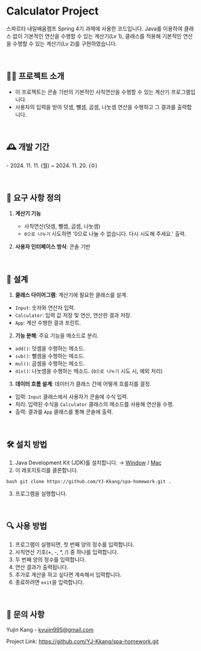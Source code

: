 # Calculator Project
스파르타 내일배움캠프 Spring 4기 과제에 사용한 코드입니다. Java를 이용하여 클래스 없이 기본적인 연산을 수행할 수 있는 계산기(Lv 1), 클래스를 적용해 기본적인 연산을 수행할 수 있는 계산기(Lv 2)를 구현하였습니다.

<br>

## 🧑‍🏫 프로젝트 소개
- 이 프로젝트는 콘솔 기반의 기본적인 사칙연산을 수행할 수 있는 계산기 프로그램입니다.
- 사용자의 입력을 받아 덧셈, 뺄셈, 곱셈, 나눗셈 연산을 수행하고 그 결과를 출력합니다.   

<br>

## 🕰️ 개발 기간
\- 2024. 11. 11. (월) ~ 2024. 11. 20. (수)

<br>

## 💬 요구 사항 정의
1. **계산기 기능**
    - 사칙연산(덧셈, 뺄셈, 곱셈, 나눗셈)
    - `0으로 나누기` 시도하면 '0으로 나눌 수 없습니다. 다시 시도해 주세요.' 출력.

2. **사용자 인터페이스 방식**: 콘솔 기반

<br>

## 📝 설계
1. **클래스 다이어그램**: 계산기에 필요한 클래스를 설계.
- `Input`: 숫자와 연산자 입력.
- `Calculator`: 입력 값 저장 및 연산, 연산한 결과 저장.
- `App`: 계산 수행한 결과 프린트.

2. **기능 분해**: 주요 기능을 메소드로 분리.
- `add()`: 덧셈을 수행하는 메소드.
- `sub()`: 뺄셈을 수행하는 메소드.
- `mul()`: 곱셈을 수행하는 메소드.
- `div()`: 나눗셈을 수행하는 메소드. (`0으로 나누기` 시도 시, 예외 처리)

3. **데이터 흐름 설계**: 데이터가 클래스 간에 어떻게 흐를지를 결정.
- 입력: `Input` 클래스에서 사용자가 콘솔에 수식 입력.
- 처리: 입력된 수식을 `Calculator` 클래스의 메소드를 사용해 연산을 수행.
- 출력: 결과를 `App` 클래스를 통해 콘솔에 출력.


<br>

## 🛠 설치 방법   
1. Java Development Kit (JDK)를 설치합니다. → [Window](https://teamsparta.notion.site/Window-JDK-f646c4cfdbd34daf81b4315f7abeba1d)    / [Mac](https://teamsparta.notion.site/Mac-JDK-cd42768710404e50a742ce0e187975bf)
2. 이 레포지토리를 클론합니다.
```
bash git clone https://github.com/YJ-Kkang/spa-homework.git .
```
3. 프로그램을 실행합니다.

<br>

## 🔍 사용 방법
1. 프로그램이 실행되면, 첫 번째 양의 정수를 입력합니다.
2. 사칙연산 기호(+, -, *, /) 중 하나를 입력합니다.
3. 두 번째 양의 정수를 입력합니다.
4. 연산 결과가 출력됩니다.
5. 추가로 계산을 하고 싶다면 계속해서 입력합니다.
6. 종료하려면 `exit`을 입력합니다.

<br>

## 📨 문의 사항
Yujin Kang - kyujin995@gmail.com

Project Link: https://github.com/YJ-Kkang/spa-homework.git
